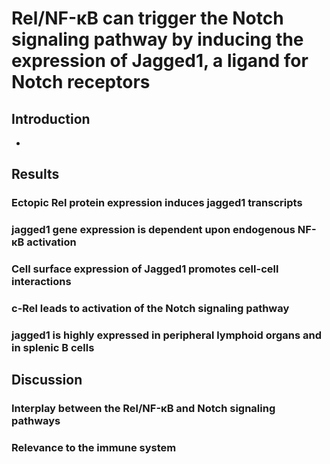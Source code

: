 # Rel/NF-κB can trigger the Notch signaling pathway by inducing the expression of Jagged1, a ligand for Notch receptors
## Introduction
- 
## Results
### Ectopic Rel protein expression induces jagged1 transcripts
### jagged1 gene expression is dependent upon endogenous NF-κB activation
### Cell surface expression of Jagged1 promotes cell-cell interactions
### c-Rel leads to activation of the Notch signaling pathway
### jagged1 is highly expressed in peripheral lymphoid organs and in splenic B cells
## Discussion
### Interplay between the Rel/NF-κB and Notch signaling pathways
### Relevance to the immune system
